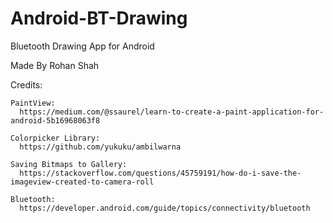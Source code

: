 # Android-BT-Drawing
Bluetooth Drawing App for Android


Made By Rohan Shah

Credits:

    PaintView:
      https://medium.com/@ssaurel/learn-to-create-a-paint-application-for-android-5b16968063f8
    
    Colorpicker Library:
      https://github.com/yukuku/ambilwarna

    Saving Bitmaps to Gallery:
      https://stackoverflow.com/questions/45759191/how-do-i-save-the-imageview-created-to-camera-roll
   
    Bluetooth:
      https://developer.android.com/guide/topics/connectivity/bluetooth
